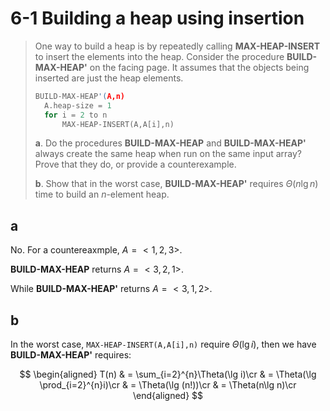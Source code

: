 # 6-1 Building a heap using insertion

> One way to build a heap is by repeatedly calling **MAX-HEAP-INSERT** to insert the elements into the heap. Consider the procedure **BUILD-MAX-HEAP'** on the facing page. It assumes that the objects being inserted are just the heap elements.
>
> ```cpp
> BUILD-MAX-HEAP'(A,n)
>   A.heap-size = 1
>   for i = 2 to n
>       MAX-HEAP-INSERT(A,A[i],n)
> ```
>
> **a**. Do the procedures **BUILD-MAX-HEAP** and **BUILD-MAX-HEAP'** always create the same heap when run on the same input array? Prove that they do, or provide a counterexample.
>
> **b**. Show that in the worst case, **BUILD-MAX-HEAP'** requires $\Theta(n \lg n)$ time to build an $n$-element heap.

## **a**

No. For a countereaxmple, $A = <1,2,3>$.

**BUILD-MAX-HEAP** returns $A = <3,2,1>$.

While **BUILD-MAX-HEAP'** returns $A = <3,1,2>$.

## **b**

In the worst case, `MAX-HEAP-INSERT(A,A[i],n)` require $\Theta(\lg i)$, then we have **BUILD-MAX-HEAP'** requires:

$$
\begin{aligned}
    T(n)
    & = \sum_{i=2}^{n}\Theta(\lg i)\cr
    & = \Theta(\lg \prod_{i=2}^{n}i)\cr
    & = \Theta(\lg (n!))\cr
    & = \Theta(n\lg n)\cr
\end{aligned}
$$
